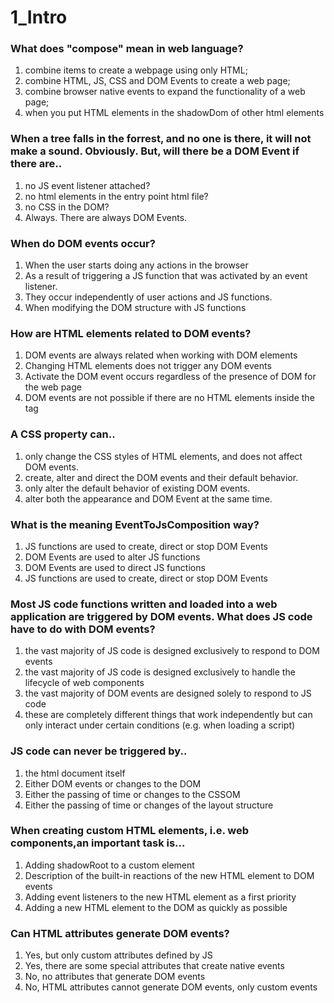 # 1_Intro

### What does "compose" mean in web language?
1. combine items to create a webpage using only HTML;
2. combine HTML, JS, CSS and DOM Events to create a web page;
3. combine browser native events to expand the functionality of a web page;
4. when you put HTML elements in the shadowDom of other html elements

### When a tree falls in the forrest, and no one is there, it will not make a sound. Obviously. But, will there be a DOM Event if there are.. 
1. no JS event listener attached?
2. no html elements in the entry point html file?
3. no CSS in the DOM?
4. Always. There are always DOM Events.

### When do DOM events occur?
1. When the user starts doing any actions in the browser
2. As a result of triggering a JS function that was activated by an event listener.
3. They occur independently of user actions and JS functions.
4. When modifying the DOM structure with JS functions

### How are HTML elements related to DOM events?
1. DOM events are always related when working with DOM elements
2. Changing HTML elements does not trigger any DOM events
3. Activate the DOM event occurs regardless of the presence of DOM for the web page
4. DOM events are not possible if there are no HTML elements inside the <body > tag

### A CSS property can.. 
1. only change the CSS styles of HTML elements, and does not affect DOM events. 
2. create, alter and direct the DOM events and their default behavior.
3. only alter the default behavior of existing DOM events. 
4. alter both the appearance and DOM Event at the same time.

### What is the meaning EventToJsComposition way?
1. JS functions are used to create, direct or stop DOM Events
2. DOM Events are used to alter JS functions
3. DOM Events are used to direct JS functions
4. JS functions are used to create, direct or stop DOM Events

### Most JS code functions written and loaded into a web application are triggered by DOM events. What does JS code have to do with DOM events?
1. the vast majority of JS code is designed exclusively to respond to DOM events
2. the vast majority of JS code is designed exclusively to handle the lifecycle of web components
3. the vast majority of DOM events are designed solely to respond to JS code
4. these are completely different things that work independently but can only interact under certain conditions (e.g. when loading a script)

### JS code can never be triggered by..
1. the html document itself
2. Either DOM events or changes to the DOM
3. Either the passing of time or changes to the CSSOM
4. Either the passing of time or changes of the layout structure

### When creating custom HTML elements, i.e. web components,an important task is...
1. Adding shadowRoot to a custom element
2. Description of the built-in reactions of the new HTML element to DOM events
3. Adding event listeners to the new HTML element as a first priority
4. Adding a new HTML element to the DOM as quickly as possible

### Can HTML attributes generate DOM events?
1. Yes, but only custom attributes defined by JS
2. Yes, there are some special attributes that create native events
3. No, no attributes that generate DOM events
4. No, HTML attributes cannot generate DOM events, only custom events


